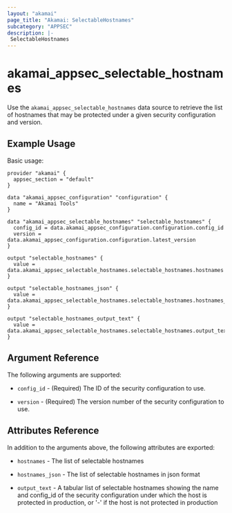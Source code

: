 ```yaml
---
layout: "akamai"
page_title: "Akamai: SelectableHostnames"
subcategory: "APPSEC"
description: |-
 SelectableHostnames
---
```


# akamai_appsec_selectable_hostnames

Use the `akamai_appsec_selectable_hostnames` data source to retrieve the list of hostnames that may be protected under a given security configuration and version.

## Example Usage

Basic usage:

```hcl
provider "akamai" {
  appsec_section = "default"
}

data "akamai_appsec_configuration" "configuration" {
  name = "Akamai Tools"
}

data "akamai_appsec_selectable_hostnames" "selectable_hostnames" {
  config_id = data.akamai_appsec_configuration.configuration.config_id
  version = data.akamai_appsec_configuration.configuration.latest_version
}

output "selectable_hostnames" {
  value = data.akamai_appsec_selectable_hostnames.selectable_hostnames.hostnames
}

output "selectable_hostnames_json" {
  value = data.akamai_appsec_selectable_hostnames.selectable_hostnames.hostnames_json
}

output "selectable_hostnames_output_text" {
  value = data.akamai_appsec_selectable_hostnames.selectable_hostnames.output_text
}

```

## Argument Reference

The following arguments are supported:

* `config_id` - (Required) The ID of the security configuration to use.

* `version` - (Required) The version number of the security configuration to use.


## Attributes Reference

In addition to the arguments above, the following attributes are exported:

* `hostnames` - The list of selectable hostnames

* `hostnames_json` - The list of selectable hostnames in json format

* `output_text` - A tabular list of selectable hostnames showing the name and config_id of the security configuration under which the host is protected in production, or '-' if the host is not protected in production

